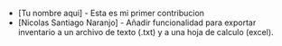- [Tu nombre aqui] - Esta es mi primer contribucion 
- [Nicolas Santiago Naranjo] - Añadir funcionalidad para exportar inventario a un archivo de texto (.txt) y a una hoja de calculo (excel). 
